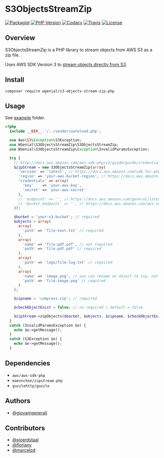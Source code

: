 # S3ObjectsStreamZip

[![Packagist](https://img.shields.io/packagist/v/wgenial/s3-objects-stream-zip-php?style=for-the-badge)](https://packagist.org/packages/wgenial/s3-objects-stream-zip-php)
[![PHP Version](https://img.shields.io/packagist/php-v/wgenial/s3-objects-stream-zip-php?style=for-the-badge)](https://github.com/wgenial/s3-objects-stream-zip-php/blob/master/composer.json#L18)
[![Codacy](https://img.shields.io/codacy/grade/719df2ec6ebf460e85bb2192f82758b7?style=for-the-badge)](https://www.codacy.com/app/giovanigenerali/s3-objects-stream-zip-php)
[![Travis](https://img.shields.io/travis/wgenial/s3-objects-stream-zip-php?style=for-the-badge&label=travis)](https://travis-ci.org/wgenial/s3-objects-stream-zip-php)
[![License](https://img.shields.io/packagist/l/wgenial/s3-objects-stream-zip-php?style=for-the-badge)](https://github.com/wgenial/s3-objects-stream-zip-php/blob/master/LICENSE)

## Overview

S3ObjectsStreamZip is a PHP library to stream objects from AWS S3 as a zip file.

Uses AWS SDK Version 3 to [stream objects directly from S3](https://docs.aws.amazon.com/aws-sdk-php/v3/guide/service/s3-stream-wrapper.html).

## Install

```
composer require wgenial/s3-objects-stream-zip-php
```

## Usage

See [example](https://github.com/wgenial/s3-objects-stream-zip-php/blob/master/example/index.php) folder.

```php
<?php
  include __DIR__.'/../vendor/autoload.php';

  use Aws\S3\Exception\S3Exception;
  use WGenial\S3ObjectsStreamZip\S3ObjectsStreamZip;
  use WGenial\S3ObjectsStreamZip\Exception\InvalidParamsException;

  try {
    // http://docs.aws.amazon.com/aws-sdk-php/v3/guide/guide/credentials.html#hardcoded-credentials
    $zipStream = new S3ObjectsStreamZip(array(
      'version' => 'latest', // https://docs.aws.amazon.com/sdk-for-php/v3/developer-guide/guide_configuration.html#version
      'region' => 'your-aws-bucket-region', // https://docs.aws.amazon.com/sdk-for-php/v3/developer-guide/guide_configuration.html#region
      'credentials' => array(
        'key'    => 'your-aws-key',
        'secret' => 'your-aws-secret'
      ),
      // 'endpoint' => '', // https://docs.aws.amazon.com/general/latest/gr/s3.html
      // 'bucket_endpoint' => '', // https://docs.aws.amazon.com/aws-sdk-php/v3/api/class-Aws.S3.S3Client.html#___construct
    ));

    $bucket = 'your-s3-bucket'; // required
    $objects = array(
      array(
        'path' => 'file-text.txt' // required
      ),
      array(
        'name' => 'file-pdf.pdf', // not required
        'path' => 'file-pdf.pdf' // required
      ),
      array(
        'path' => 'logs/file-log.txt' // required
      ),
      array(
        'name' => 'image.png', // you can rename an object to zip, not required
        'path' => 'file-image.png' // required
      )
    );

    $zipname = 'compress.zip'; // required

    $checkObjectExist = false; // no required | default = false

    $zipStream->zipObjects($bucket, $objects, $zipname, $checkObjectExist);
  }
  catch (InvalidParamsException $e) {
    echo $e->getMessage();
  }
  catch (S3Exception $e) {
    echo $e->getMessage();
  }
```

## Dependencies

- `aws/aws-sdk-php`
- `maennchen/zipstream-php`
- `guzzlehttp/guzzle`

## Authors

- [@giovanigenerali](https://github.com/giovanigenerali)

## Contributors

- [@sjoerdstaal](https://github.com/sjoerdstaal)
- [@florianv](https://github.com/florianv)
- [@marcelod](https://github.com/marcelod)
